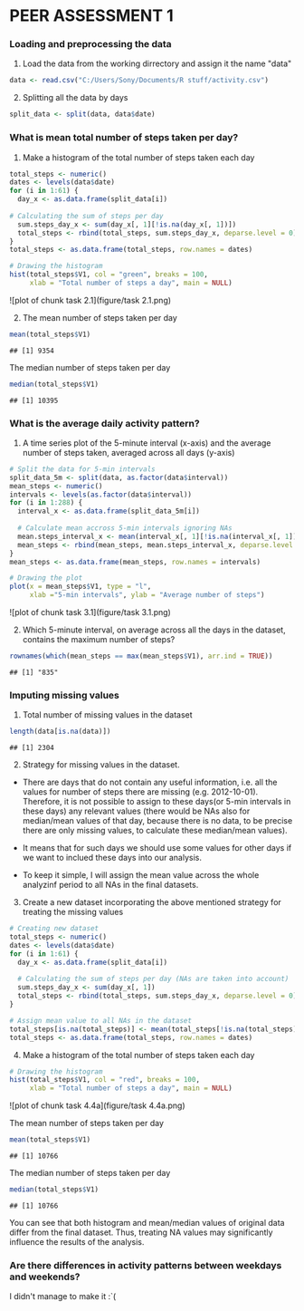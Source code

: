 # PEER ASSESSMENT 1

### Loading and preprocessing the data

1. Load the data from the working dirrectory and assign it the name "data"

```r
data <- read.csv("C:/Users/Sony/Documents/R stuff/activity.csv")
```

2. Splitting all the data by days

```r
split_data <- split(data, data$date)
```

### What is mean total number of steps taken per day?

1. Make a histogram of the total number of steps taken each day

```r
total_steps <- numeric()
dates <- levels(data$date)
for (i in 1:61) {
  day_x <- as.data.frame(split_data[i])
  
# Calculating the sum of steps per day
  sum.steps_day_x <- sum(day_x[, 1][!is.na(day_x[, 1])])
  total_steps <- rbind(total_steps, sum.steps_day_x, deparse.level = 0)
}
total_steps <- as.data.frame(total_steps, row.names = dates)

# Drawing the histogram
hist(total_steps$V1, col = "green", breaks = 100,
     xlab = "Total number of steps a day", main = NULL)
```

![plot of chunk task 2.1](figure/task 2.1.png) 

2. The mean number of steps taken per day

```r
mean(total_steps$V1)
```

```
## [1] 9354
```

The median number of steps taken per day

```r
median(total_steps$V1)
```

```
## [1] 10395
```
### What is the average daily activity pattern?

1. A time series plot of the 5-minute interval (x-axis) and the average number of steps taken, averaged across all days (y-axis)

```r
# Split the data for 5-min intervals
split_data_5m <- split(data, as.factor(data$interval))
mean_steps <- numeric()
intervals <- levels(as.factor(data$interval))
for (i in 1:288) {
  interval_x <- as.data.frame(split_data_5m[i])
  
  # Calculate mean accross 5-min intervals ignoring NAs
  mean.steps_interval_x <- mean(interval_x[, 1][!is.na(interval_x[, 1])])
  mean_steps <- rbind(mean_steps, mean.steps_interval_x, deparse.level = 0)
}
mean_steps <- as.data.frame(mean_steps, row.names = intervals)

# Drawing the plot
plot(x = mean_steps$V1, type = "l",
     xlab ="5-min intervals", ylab = "Average number of steps")
```

![plot of chunk task 3.1](figure/task 3.1.png) 

2. Which 5-minute interval, on average across all the days in the dataset, contains the maximum number of steps?

```r
rownames(which(mean_steps == max(mean_steps$V1), arr.ind = TRUE))
```

```
## [1] "835"
```

### Imputing missing values

1. Total number of missing values in the dataset

```r
length(data[is.na(data)])
```

```
## [1] 2304
```

2. Strategy for missing values in the dataset.

- There are days that do not contain any useful information, i.e. all the values for number of steps there are missing (e.g. 2012-10-01). Therefore, it is not possible to assign to these days(or 5-min intervals in these days) any relevant values (there would be NAs also for median/mean values of that day, because there is no data, to be precise there are only missing values, to calculate these median/mean values).

- It means that for such days we should use some values for other days if we want to inclued these days into our analysis.

- To keep it simple, I will assign the mean value across the whole analyzinf period to all NAs in the final datasets. 

3. Create a new dataset incorporating the above mentioned strategy for treating the missing values


```r
# Creating new dataset
total_steps <- numeric()
dates <- levels(data$date)
for (i in 1:61) {
  day_x <- as.data.frame(split_data[i])
  
  # Calculating the sum of steps per day (NAs are taken into account)
  sum.steps_day_x <- sum(day_x[, 1])
  total_steps <- rbind(total_steps, sum.steps_day_x, deparse.level = 0)
}

# Assign mean value to all NAs in the dataset
total_steps[is.na(total_steps)] <- mean(total_steps[!is.na(total_steps)])
total_steps <- as.data.frame(total_steps, row.names = dates)
```

4. Make a histogram of the total number of steps taken each day


```r
# Drawing the histogram
hist(total_steps$V1, col = "red", breaks = 100,
     xlab = "Total number of steps a day", main = NULL)
```

![plot of chunk task 4.4a](figure/task 4.4a.png) 

The mean number of steps taken per day

```r
mean(total_steps$V1)
```

```
## [1] 10766
```

The median number of steps taken per day

```r
median(total_steps$V1)
```

```
## [1] 10766
```
You can see that both histogram and mean/median values of original data differ from the final dataset. Thus, treating NA values may significantly influence the results of the analysis.

### Are there differences in activity patterns between weekdays and weekends?

I didn't manage to make it :`(
